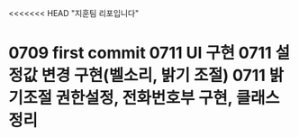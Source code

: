 <<<<<<< HEAD
﻿﻿"지훈팀 리포입니다"
 
 0709 first commit
 0711 UI 구현
 0711 설정값 변경 구현(벨소리, 밝기 조절)
 0711 밝기조절 권한설정, 전화번호부 구현, 클래스 정리
=======


